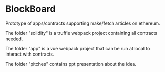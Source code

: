 # BlockBoard

Prototype of apps/contracts supporting make/fetch articles on ethereum.

The folder "solidity" is a truffle webpack project containing all contracts needed.

The folder "app" is a vue webpack project that can be run at local to interact with contracts.

The folder "pitches" contains ppt presentation about the idea.
